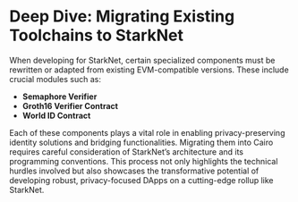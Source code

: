 # Deep Dive: Migrating Existing Toolchains to StarkNet

When developing for StarkNet, certain specialized components must be rewritten or adapted from existing EVM-compatible versions. These include crucial modules such as:

- **Semaphore Verifier**  
- **Groth16 Verifier Contract**  
- **World ID Contract**  

Each of these components plays a vital role in enabling privacy-preserving identity solutions and bridging functionalities. Migrating them into Cairo requires careful consideration of StarkNet’s architecture and its programming conventions. This process not only highlights the technical hurdles involved but also showcases the transformative potential of developing robust, privacy-focused DApps on a cutting-edge rollup like StarkNet.






